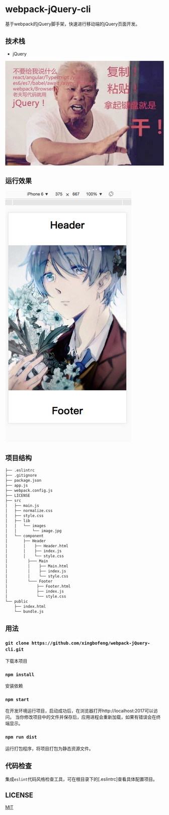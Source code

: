 # webpack-jQuery-cli
基于webpack的jQuery脚手架，快速进行移动端的jQuery页面开发。

## 技术栈

* jQuery

![image](./jQuery.jpg)

## 运行效果

![image](./show.png)

## 项目结构

```
├── .eslintrc
├── .gitignore
├── package.json
├── app.js
├── webpack.config.js
├── LICENSE
├── src
│   ├── main.js
│   ├── normalize.css
│   ├── style.css
│   ├── lib
│   │   └── images
│   │       └── image.jpg
│   └── component
│       ├── Header
│       │    ├── Header.html
│       │    ├── index.js
│       │    └── style.css
│   	  ├─── Main
│   	  │    ├── Main.html
│   	  │    ├── index.js
│   	  │    └── style.css
│   	  └─── Footer
│   	      ├── Footer.html
│   	      ├── index.js
│   	      └── style.css
└── public
    ├── index.html
    └── bundle.js
```

## 用法

### `git clone https://github.com/xingbofeng/webpack-jQuery-cli.git`

下载本项目

### `npm install`

安装依赖

### `npm start`

在开发环境运行项目，启动成功后，在浏览器打开http://localhost:2017可以访问。
当你修改项目中的文件并保存后，应用进程会重新加载，如果有错误会在终端显示。

### `npm run dist`

运行打包程序，将项目打包为静态资源文件。

## 代码检查

集成`eslint`代码风格检查工具，可在根目录下的[.eslintrc]查看具体配置项目。

## LICENSE
[MIT](LICENSE)
